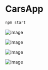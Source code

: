 # CarsApp

```bash
npm start
```

![image](https://github.com/user-attachments/assets/cad65931-da98-4e29-9db4-967a1770529b)

![image](https://github.com/user-attachments/assets/5156781d-bbee-4456-8971-50b4a2da8f91)

![image](https://github.com/user-attachments/assets/3fd9f8fe-b62d-429d-9483-5bdb3adddacc)

![image](https://github.com/user-attachments/assets/20f97683-5243-44c8-89a1-41ff9352f727)

